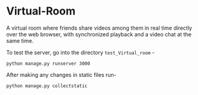 # Virtual-Room
A virtual room where friends share videos among them in real time directly over the web browser, with synchronized playback and a video chat at the same time.

To test the server, go into the directory `test_Virtual_room` - 

``` 
python manage.py runserver 3000
```

After making any changes in static files run-

```
python manage.py collectstatic
```
